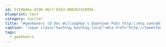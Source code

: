 ```yaml
---
id: 5159846e-d190-46cf-8243-98836242095b
blueprint: text
category: twitter
title: "#geekbeers (@ Doc Willoughby's Downtown Pub‎) http://4sq.com/qOIVHR"
caption: '<span class="hashtag hashtag_local">#<a href="http://tweettemp.darylchymko.ca/?tag=geekbeers">geekbeers</a> (@ Doc Willoughby''s Downtown Pub‎) http://4sq.com/qOIVHR'
tags:
  - geekbeers
---
```

